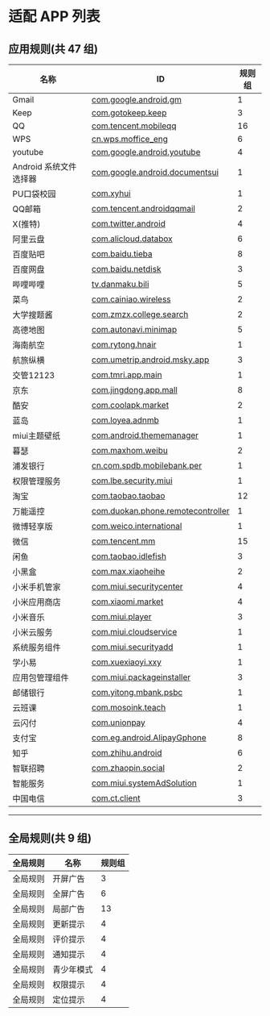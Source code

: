 # 适配 APP 列表

## 应用规则(共 47 组)

| 名称                   | ID                                                                              | 规则组 |
| ---------------------- | ------------------------------------------------------------------------------- | ------ |
| Gmail                  | [com.google.android.gm](/docs/com.google.android.gm.md)                         | 1      |
| Keep                   | [com.gotokeep.keep](/docs/com.gotokeep.keep.md)                                 | 3      |
| QQ                     | [com.tencent.mobileqq](/docs/com.tencent.mobileqq.md)                           | 16     |
| WPS                    | [cn.wps.moffice_eng](/docs/cn.wps.moffice_eng.md)                               | 6      |
| youtube                | [com.google.android.youtube](/docs/com.google.android.youtube.md)               | 4      |
| Android 系统文件选择器 | [com.google.android.documentsui](/docs/com.google.android.documentsui.md)       | 1      |
| PU口袋校园             | [com.xyhui](/docs/com.xyhui.md)                                                 | 1      |
| QQ邮箱                 | [com.tencent.androidqqmail](/docs/com.tencent.androidqqmail.md)                 | 2      |
| X(推特)                | [com.twitter.android](/docs/com.twitter.android.md)                             | 4      |
| 阿里云盘               | [com.alicloud.databox](/docs/com.alicloud.databox.md)                           | 6      |
| 百度贴吧               | [com.baidu.tieba](/docs/com.baidu.tieba.md)                                     | 8      |
| 百度网盘               | [com.baidu.netdisk](/docs/com.baidu.netdisk.md)                                 | 3      |
| 哔哩哔哩               | [tv.danmaku.bili](/docs/tv.danmaku.bili.md)                                     | 5      |
| 菜鸟                   | [com.cainiao.wireless](/docs/com.cainiao.wireless.md)                           | 2      |
| 大学搜题酱             | [com.zmzx.college.search](/docs/com.zmzx.college.search.md)                     | 2      |
| 高德地图               | [com.autonavi.minimap](/docs/com.autonavi.minimap.md)                           | 5      |
| 海南航空               | [com.rytong.hnair](/docs/com.rytong.hnair.md)                                   | 1      |
| 航旅纵横               | [com.umetrip.android.msky.app](/docs/com.umetrip.android.msky.app.md)           | 3      |
| 交管12123              | [com.tmri.app.main](/docs/com.tmri.app.main.md)                                 | 1      |
| 京东                   | [com.jingdong.app.mall](/docs/com.jingdong.app.mall.md)                         | 8      |
| 酷安                   | [com.coolapk.market](/docs/com.coolapk.market.md)                               | 2      |
| 蓝岛                   | [com.loyea.adnmb](/docs/com.loyea.adnmb.md)                                     | 1      |
| miui主题壁纸           | [com.android.thememanager](/docs/com.android.thememanager.md)                   | 1      |
| 暮瑟                   | [com.maxhom.weibu](/docs/com.maxhom.weibu.md)                                   | 2      |
| 浦发银行               | [cn.com.spdb.mobilebank.per](/docs/cn.com.spdb.mobilebank.per.md)               | 1      |
| 权限管理服务           | [com.lbe.security.miui](/docs/com.lbe.security.miui.md)                         | 1      |
| 淘宝                   | [com.taobao.taobao](/docs/com.taobao.taobao.md)                                 | 12     |
| 万能遥控               | [com.duokan.phone.remotecontroller](/docs/com.duokan.phone.remotecontroller.md) | 1      |
| 微博轻享版             | [com.weico.international](/docs/com.weico.international.md)                     | 1      |
| 微信                   | [com.tencent.mm](/docs/com.tencent.mm.md)                                       | 15     |
| 闲鱼                   | [com.taobao.idlefish](/docs/com.taobao.idlefish.md)                             | 3      |
| 小黑盒                 | [com.max.xiaoheihe](/docs/com.max.xiaoheihe.md)                                 | 2      |
| 小米手机管家           | [com.miui.securitycenter](/docs/com.miui.securitycenter.md)                     | 4      |
| 小米应用商店           | [com.xiaomi.market](/docs/com.xiaomi.market.md)                                 | 4      |
| 小米音乐               | [com.miui.player](/docs/com.miui.player.md)                                     | 3      |
| 小米云服务             | [com.miui.cloudservice](/docs/com.miui.cloudservice.md)                         | 1      |
| 系统服务组件           | [com.miui.securityadd](/docs/com.miui.securityadd.md)                           | 1      |
| 学小易                 | [com.xuexiaoyi.xxy](/docs/com.xuexiaoyi.xxy.md)                                 | 1      |
| 应用包管理组件         | [com.miui.packageinstaller](/docs/com.miui.packageinstaller.md)                 | 3      |
| 邮储银行               | [com.yitong.mbank.psbc](/docs/com.yitong.mbank.psbc.md)                         | 1      |
| 云班课                 | [com.mosoink.teach](/docs/com.mosoink.teach.md)                                 | 1      |
| 云闪付                 | [com.unionpay](/docs/com.unionpay.md)                                           | 4      |
| 支付宝                 | [com.eg.android.AlipayGphone](/docs/com.eg.android.AlipayGphone.md)             | 8      |
| 知乎                   | [com.zhihu.android](/docs/com.zhihu.android.md)                                 | 6      |
| 智联招聘               | [com.zhaopin.social](/docs/com.zhaopin.social.md)                               | 2      |
| 智能服务               | [com.miui.systemAdSolution](/docs/com.miui.systemAdSolution.md)                 | 1      |
| 中国电信               | [com.ct.client](/docs/com.ct.client.md)                                         | 3      |

---

## 全局规则(共 9 组)

| 全局规则 | 名称       | 规则组 |
| -------- | ---------- | ------ |
| 全局规则 | 开屏广告   | 3      |
| 全局规则 | 全屏广告   | 6      |
| 全局规则 | 局部广告   | 13     |
| 全局规则 | 更新提示   | 4      |
| 全局规则 | 评价提示   | 4      |
| 全局规则 | 通知提示   | 4      |
| 全局规则 | 青少年模式 | 4      |
| 全局规则 | 权限提示   | 4      |
| 全局规则 | 定位提示   | 4      |

